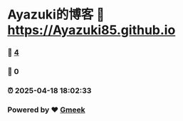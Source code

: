 # Ayazuki的博客 :link: https://Ayazuki85.github.io 
### :page_facing_up: [4](https://Ayazuki85.github.io/tag.html) 
### :speech_balloon: 0 
### :alarm_clock: 2025-04-18 18:02:33 
### Powered by :heart: [Gmeek](https://github.com/Meekdai/Gmeek)
